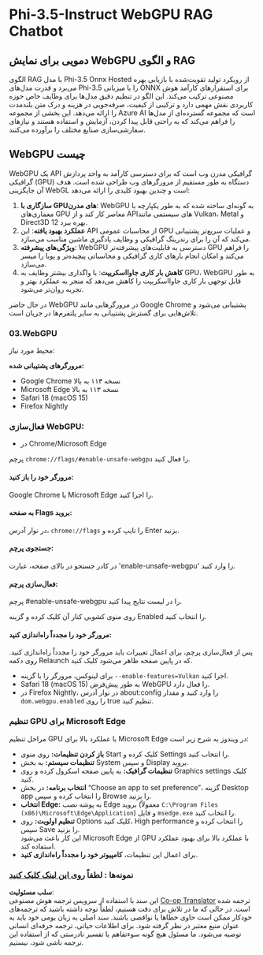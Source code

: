 <!--
CO_OP_TRANSLATOR_METADATA:
{
  "original_hash": "b62864faf628eb07f5231d4885555198",
  "translation_date": "2025-07-17T03:06:11+00:00",
  "source_file": "md/02.Application/01.TextAndChat/Phi3/WebGPUWithPhi35Readme.md",
  "language_code": "fa"
}
-->
# Phi-3.5-Instruct WebGPU RAG Chatbot

## دمویی برای نمایش WebGPU و الگوی RAG

الگوی RAG با مدل Phi-3.5 Onnx Hosted از رویکرد تولید تقویت‌شده با بازیابی بهره می‌برد و قدرت مدل‌های Phi-3.5 را با میزبانی ONNX برای استقرارهای کارآمد هوش مصنوعی ترکیب می‌کند. این الگو در تنظیم دقیق مدل‌ها برای وظایف خاص حوزه کاربردی نقش مهمی دارد و ترکیبی از کیفیت، صرفه‌جویی در هزینه و درک متن بلندمدت را ارائه می‌دهد. این بخشی از مجموعه Azure AI است که مجموعه گسترده‌ای از مدل‌ها را فراهم می‌کند که به راحتی قابل پیدا کردن، آزمایش و استفاده هستند و نیازهای سفارشی‌سازی صنایع مختلف را برآورده می‌کنند.

## WebGPU چیست  
WebGPU یک API گرافیکی مدرن وب است که برای دسترسی کارآمد به واحد پردازش گرافیکی (GPU) دستگاه به طور مستقیم از مرورگرهای وب طراحی شده است. هدف آن جایگزینی WebGL است و چندین بهبود کلیدی را ارائه می‌دهد:

1. **سازگاری با GPUهای مدرن**: WebGPU به گونه‌ای ساخته شده که به طور یکپارچه با معماری‌های GPU معاصر کار کند و از APIهای سیستمی مانند Vulkan، Metal و Direct3D 12 بهره ببرد.
2. **عملکرد بهبود یافته**: این API از محاسبات عمومی GPU و عملیات سریع‌تر پشتیبانی می‌کند که آن را برای رندرینگ گرافیکی و وظایف یادگیری ماشین مناسب می‌سازد.
3. **ویژگی‌های پیشرفته**: WebGPU دسترسی به قابلیت‌های پیشرفته‌تر GPU را فراهم می‌کند و امکان انجام بارهای کاری گرافیکی و محاسباتی پیچیده‌تر و پویا را میسر می‌سازد.
4. **کاهش بار کاری جاوااسکریپت**: با واگذاری بیشتر وظایف به GPU، WebGPU به طور قابل توجهی بار کاری جاوااسکریپت را کاهش می‌دهد که منجر به عملکرد بهتر و تجربه روان‌تر می‌شود.

در حال حاضر WebGPU در مرورگرهایی مانند Google Chrome پشتیبانی می‌شود و تلاش‌هایی برای گسترش پشتیبانی به سایر پلتفرم‌ها در جریان است.

### 03.WebGPU  
محیط مورد نیاز:

**مرورگرهای پشتیبانی شده:**  
- Google Chrome نسخه ۱۱۳ به بالا  
- Microsoft Edge نسخه ۱۱۳ به بالا  
- Safari 18 (macOS 15)  
- Firefox Nightly  

### فعال‌سازی WebGPU:

- در Chrome/Microsoft Edge  

پرچم `chrome://flags/#enable-unsafe-webgpu` را فعال کنید.

#### مرورگر خود را باز کنید:  
Google Chrome یا Microsoft Edge را اجرا کنید.

#### به صفحه Flags بروید:  
در نوار آدرس، `chrome://flags` را تایپ کرده و Enter بزنید.

#### جستجوی پرچم:  
در کادر جستجو در بالای صفحه، عبارت 'enable-unsafe-webgpu' را وارد کنید.

#### فعال‌سازی پرچم:  
پرچم #enable-unsafe-webgpu را در لیست نتایج پیدا کنید.

روی منوی کشویی کنار آن کلیک کرده و گزینه Enabled را انتخاب کنید.

#### مرورگر خود را مجدداً راه‌اندازی کنید:  

پس از فعال‌سازی پرچم، برای اعمال تغییرات باید مرورگر خود را مجدداً راه‌اندازی کنید. روی دکمه Relaunch که در پایین صفحه ظاهر می‌شود کلیک کنید.

- برای لینوکس، مرورگر را با گزینه `--enable-features=Vulkan` اجرا کنید.  
- Safari 18 (macOS 15) به طور پیش‌فرض WebGPU را فعال دارد.  
- در Firefox Nightly، در نوار آدرس about:config را وارد کنید و مقدار `dom.webgpu.enabled` را روی true تنظیم کنید.

### تنظیم GPU برای Microsoft Edge  

مراحل تنظیم GPU با عملکرد بالا برای Microsoft Edge در ویندوز به شرح زیر است:

- **باز کردن تنظیمات:** روی منوی Start کلیک کرده و Settings را انتخاب کنید.  
- **تنظیمات سیستم:** به بخش System و سپس Display بروید.  
- **تنظیمات گرافیک:** به پایین صفحه اسکرول کرده و روی Graphics settings کلیک کنید.  
- **انتخاب برنامه:** در بخش “Choose an app to set preference”، گزینه Desktop app را انتخاب کرده و سپس Browse را بزنید.  
- **انتخاب Edge:** به پوشه نصب Edge بروید (معمولاً `C:\Program Files (x86)\Microsoft\Edge\Application`) و فایل `msedge.exe` را انتخاب کنید.  
- **تنظیم اولویت:** روی Options کلیک کنید، High performance را انتخاب کرده و سپس Save را بزنید.  
این کار باعث می‌شود Microsoft Edge از GPU با عملکرد بالا برای بهبود عملکرد استفاده کند.  
- برای اعمال این تنظیمات، **کامپیوتر خود را مجدداً راه‌اندازی کنید**.

### نمونه‌ها : لطفاً [روی این لینک کلیک کنید](https://github.com/microsoft/aitour-exploring-cutting-edge-models/tree/main/src/02.ONNXRuntime/01.WebGPUChatRAG)

**سلب مسئولیت**:  
این سند با استفاده از سرویس ترجمه هوش مصنوعی [Co-op Translator](https://github.com/Azure/co-op-translator) ترجمه شده است. در حالی که ما در تلاش برای دقت هستیم، لطفاً توجه داشته باشید که ترجمه‌های خودکار ممکن است حاوی خطاها یا نواقصی باشند. سند اصلی به زبان بومی خود باید به عنوان منبع معتبر در نظر گرفته شود. برای اطلاعات حیاتی، ترجمه حرفه‌ای انسانی توصیه می‌شود. ما مسئول هیچ گونه سوءتفاهم یا تفسیر نادرستی که از استفاده این ترجمه ناشی شود، نیستیم.